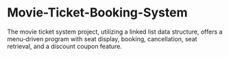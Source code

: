 # Movie-Ticket-Booking-System
The movie ticket system project, utilizing a linked list data structure, offers a menu-driven program with seat display, booking, cancellation, seat retrieval, and a discount coupon feature.
